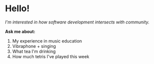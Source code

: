 # Hello!
_I'm interested in how software development intersects with community._


**Ask me about:**
1. My experience in music education
2. Vibraphone + singing
3. What tea I'm drinking
4. How much tetris I've played this week
